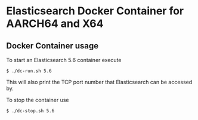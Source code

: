 # Elasticsearch Docker Container for AARCH64 and X64

## Docker Container usage
To start an Elasticsearch 5.6 container execute

```
$ ./dc-run.sh 5.6

```

This will also print the TCP port number that Elasticsearch can be accessed by.

To stop the container use

```
$ ./dc-stop.sh 5.6

```
